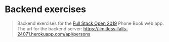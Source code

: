# Backend exercises
> Backend exercises for the [Full Stack Open 2019](https://fullstackopen.com) Phone Book web app.
The url for the backend server: https://limitless-falls-24071.herokuapp.com/api/persons
